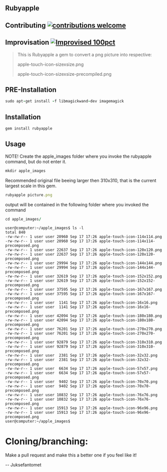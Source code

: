 ## Rubyapple

## Contributing [![contributions welcome](https://img.shields.io/badge/contributions-welcome-brightgreen.svg?style=flat)](https://github.com/dwyl/esta/issues)

## Improvisation [![Improvised 100pct](https://img.shields.io/badge/Improvised-100%25-brightgreen.svg?longCache=true&style=plastic)](https://github.com/juksefantomet)


>This is Rubyapple
> a gem to convert a png picture into respective:
>
> apple-touch-icon-sizexsize.png
>
> apple-touch-icon-sizexsize-precompiled.png
 

## PRE-Installation
```rb
sudo apt-get install -f libmagickwand-dev imagemagick
```

## Installation

```rb
gem install rubyapple
```

## Usage

NOTE! Create the apple_images folder where you invoke the rubyapple command, but do not enter it.
```rb
mkdir apple_images
```

Recommended original file beeing larger then 310x310, that is the current largest scale in this gem.
```rb
rubyapple picture.png
```

output will be contained in the following folder where you invoked the command

```rb
cd apple_images/
```

```
user@computer:~/apple_images$ ls -l
total 840
-rw-rw-r-- 1 user user 20960 Sep 17 17:26 apple-touch-icon-114x114.png
-rw-rw-r-- 1 user user 20960 Sep 17 17:26 apple-touch-icon-114x114-precomposed.png
-rw-rw-r-- 1 user user 22637 Sep 17 17:26 apple-touch-icon-120x120.png
-rw-rw-r-- 1 user user 22637 Sep 17 17:26 apple-touch-icon-120x120-precomposed.png
-rw-rw-r-- 1 user user 29994 Sep 17 17:26 apple-touch-icon-144x144.png
-rw-rw-r-- 1 user user 29994 Sep 17 17:26 apple-touch-icon-144x144-precomposed.png
-rw-rw-r-- 1 user user 32619 Sep 17 17:26 apple-touch-icon-152x152.png
-rw-rw-r-- 1 user user 32619 Sep 17 17:26 apple-touch-icon-152x152-precomposed.png
-rw-rw-r-- 1 user user 37595 Sep 17 17:26 apple-touch-icon-167x167.png
-rw-rw-r-- 1 user user 37595 Sep 17 17:26 apple-touch-icon-167x167-precomposed.png
-rw-rw-r-- 1 user user  1141 Sep 17 17:26 apple-touch-icon-16x16.png
-rw-rw-r-- 1 user user  1141 Sep 17 17:26 apple-touch-icon-16x16-precomposed.png
-rw-rw-r-- 1 user user 42094 Sep 17 17:26 apple-touch-icon-180x180.png
-rw-rw-r-- 1 user user 42094 Sep 17 17:26 apple-touch-icon-180x180-precomposed.png
-rw-rw-r-- 1 user user 76201 Sep 17 17:26 apple-touch-icon-270x270.png
-rw-rw-r-- 1 user user 76201 Sep 17 17:26 apple-touch-icon-270x270-precomposed.png
-rw-rw-r-- 1 user user 92879 Sep 17 17:26 apple-touch-icon-310x310.png
-rw-rw-r-- 1 user user 92879 Sep 17 17:26 apple-touch-icon-310x310-precomposed.png
-rw-rw-r-- 1 user user  2381 Sep 17 17:26 apple-touch-icon-32x32.png
-rw-rw-r-- 1 user user  2381 Sep 17 17:26 apple-touch-icon-32x32-precomposed.png
-rw-rw-r-- 1 user user  6634 Sep 17 17:26 apple-touch-icon-57x57.png
-rw-rw-r-- 1 user user  6634 Sep 17 17:26 apple-touch-icon-57x57-precomposed.png
-rw-rw-r-- 1 user user  9402 Sep 17 17:26 apple-touch-icon-70x70.png
-rw-rw-r-- 1 user user  9402 Sep 17 17:26 apple-touch-icon-70x70-precomposed.png
-rw-rw-r-- 1 user user 10832 Sep 17 17:26 apple-touch-icon-76x76.png
-rw-rw-r-- 1 user user 10832 Sep 17 17:26 apple-touch-icon-76x76-precomposed.png
-rw-rw-r-- 1 user user 15913 Sep 17 17:26 apple-touch-icon-96x96.png
-rw-rw-r-- 1 user user 15913 Sep 17 17:26 apple-touch-icon-96x96-precomposed.png
user@computer:~/apple_images$
```

# Cloning/branching:

Make a pull request and make this a better one if you feel like it!

-- Juksefantomet

